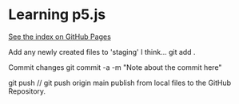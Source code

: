 # Learning p5.js #

[See the index on GitHub Pages](https://jimmywood95.github.io/learning-p5/)

Add any newly created files to 'staging' I think...
git add .

Commit changes
git commit -a -m "Note about the commit here"

git push // git push origin main
publish from local files to the GitHub Repository.
